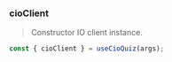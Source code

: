 ### cioClient

> Constructor IO client instance.

  ```jsx
  const { cioClient } = useCioQuiz(args);
  ```
